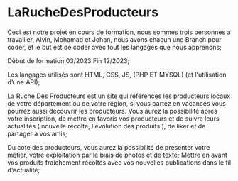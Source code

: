 

# LaRucheDesProducteurs

Ceci est notre projet en cours de formation, nous sommes trois personnes a travailler, Alvin, Mohamad et Johan, nous avons chacun une Branch pour coder, et le but est de coder avec tout les langages que nous apprenons;

Début de formation 03/2023 Fin 12/2023;

Les langages utilisés sont HTML, CSS, JS, (PHP ET MYSQL) (et l'utilisation d'une API);  

La Ruche Des Producteurs est un site qui références les producteurs locaux de votre département ou de votre région, si vous partez en vacances vous pourrez aussi découvrir les producteurs. 
Vous aurez la possibilité après votre inscription, de mettre en favoris vos producteurs et de suivre leurs actualités ( nouvelle récolte, l'évolution des produits ), de liker et de partager à vos amis;

Du cote des producteurs, vous aurez la possibilité de présenter votre métier, votre exploitation par le biais de photos et de texte;
Mettre en avant vos produits fraichement récoltés avec vos nouvelles publications dans le fil d'actualité;



  
